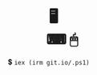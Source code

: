 <h1 align="center">🖥<br/>&nbsp;&nbsp;&nbsp;&nbsp;&nbsp;⌨&nbsp;🖱</h1>
<p align="center">💲&nbsp;<code>iex (irm git.io/.ps1)</code>&nbsp;&nbsp;&nbsp;&nbsp;&nbsp;</p>
